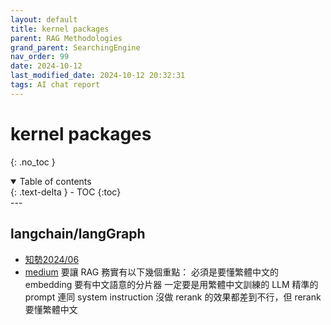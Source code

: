 ```yaml
---
layout: default
title: kernel packages
parent: RAG Methodologies
grand_parent: SearchingEngine
nav_order: 99
date: 2024-10-12 
last_modified_date: 2024-10-12 20:32:31
tags: AI chat report
---
```


# kernel packages

{: .no_toc }

<details open markdown="block">
  <summary>
    Table of contents
  </summary>
  {: .text-delta }
- TOC
{:toc}
</details>
---


## langchain/langGraph

- [知勢2024/06](https://edge.aif.tw/application-langchain-rag-advanced/amp/)
- [medium](https://lazypro.medium.com/%E5%81%9A%E4%B8%80%E5%80%8B%E5%8B%99%E5%AF%A6%E7%9A%84rag-pragmatic-rag-65fc63647c51)
要讓 RAG 務實有以下幾個重點：
必須是要懂繁體中文的 embedding
要有中文語意的分片器
一定要是用繁體中文訓練的 LLM
精準的 prompt 連同 system instruction
沒做 rerank 的效果都差到不行，但 rerank 要懂繁體中文


